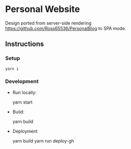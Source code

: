 # Personal Website

Design ported from server-side rendering https://github.com/Ross65536/PersonalBlog to SPA mode.

## Instructions

### Setup

```bash
yarn i
```

### Development

- Run locally:

  yarn start

- Build:

  yarn build

- Deployment

  yarn build
  yarn run deploy-gh
